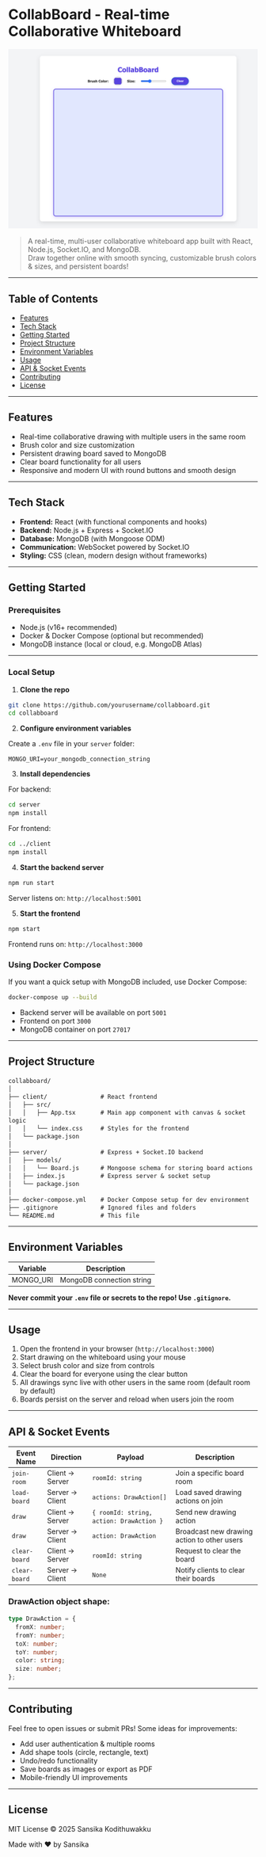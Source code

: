 # CollabBoard - Real-time Collaborative Whiteboard

![CollabBoard](./client/public/image.png)

> A real-time, multi-user collaborative whiteboard app built with React, Node.js, Socket.IO, and MongoDB.  
> Draw together online with smooth syncing, customizable brush colors & sizes, and persistent boards!

---

## Table of Contents

- [Features](#features)
- [Tech Stack](#tech-stack)
- [Getting Started](#getting-started)
- [Project Structure](#project-structure)
- [Environment Variables](#environment-variables)
- [Usage](#usage)
- [API & Socket Events](#api--socket-events)
- [Contributing](#contributing)
- [License](#license)

---

## Features

- Real-time collaborative drawing with multiple users in the same room
- Brush color and size customization
- Persistent drawing board saved to MongoDB
- Clear board functionality for all users
- Responsive and modern UI with round buttons and smooth design

---

## Tech Stack

- **Frontend:** React (with functional components and hooks)
- **Backend:** Node.js + Express + Socket.IO
- **Database:** MongoDB (with Mongoose ODM)
- **Communication:** WebSocket powered by Socket.IO
- **Styling:** CSS (clean, modern design without frameworks)

---

## Getting Started

### Prerequisites

- Node.js (v16+ recommended)
- Docker & Docker Compose (optional but recommended)
- MongoDB instance (local or cloud, e.g. MongoDB Atlas)

---

### Local Setup

1. **Clone the repo**

```bash
git clone https://github.com/yourusername/collabboard.git
cd collabboard
```

2. **Configure environment variables**

Create a `.env` file in your `server` folder:

```
MONGO_URI=your_mongodb_connection_string
```

3. **Install dependencies**

For backend:

```bash
cd server
npm install
```

For frontend:

```bash
cd ../client
npm install
```

4. **Start the backend server**

```bash
npm run start
```

Server listens on: `http://localhost:5001`

5. **Start the frontend**

```bash
npm start
```

Frontend runs on: `http://localhost:3000`

### Using Docker Compose

If you want a quick setup with MongoDB included, use Docker Compose:

```bash
docker-compose up --build
```

- Backend server will be available on port `5001`
- Frontend on port `3000`
- MongoDB container on port `27017`

---

## Project Structure

```
collabboard/
│
├── client/               # React frontend
│   ├── src/
│   │   ├── App.tsx       # Main app component with canvas & socket logic
│   │   └── index.css     # Styles for the frontend
│   └── package.json
│
├── server/               # Express + Socket.IO backend
│   ├── models/
│   │   └── Board.js      # Mongoose schema for storing board actions
│   ├── index.js          # Express server & socket setup
│   └── package.json
│
├── docker-compose.yml    # Docker Compose setup for dev environment
├── .gitignore            # Ignored files and folders
└── README.md             # This file
```

---

## Environment Variables

| Variable  | Description               |
| --------- | ------------------------- |
| MONGO_URI | MongoDB connection string |

**Never commit your `.env` file or secrets to the repo! Use `.gitignore`.**

---

## Usage

1. Open the frontend in your browser (`http://localhost:3000`)
2. Start drawing on the whiteboard using your mouse
3. Select brush color and size from controls
4. Clear the board for everyone using the clear button
5. All drawings sync live with other users in the same room (default room by default)
6. Boards persist on the server and reload when users join the room

---

## API & Socket Events

| Event Name    | Direction       | Payload                                  | Description                                 |
| ------------- | --------------- | ---------------------------------------- | ------------------------------------------- |
| `join-room`   | Client → Server | `roomId: string`                         | Join a specific board room                  |
| `load-board`  | Server → Client | `actions: DrawAction[]`                  | Load saved drawing actions on join          |
| `draw`        | Client → Server | `{ roomId: string, action: DrawAction }` | Send new drawing action                     |
| `draw`        | Server → Client | `action: DrawAction`                     | Broadcast new drawing action to other users |
| `clear-board` | Client → Server | `roomId: string`                         | Request to clear the board                  |
| `clear-board` | Server → Client | `None`                                   | Notify clients to clear their boards        |

### DrawAction object shape:

```ts
type DrawAction = {
  fromX: number;
  fromY: number;
  toX: number;
  toY: number;
  color: string;
  size: number;
};
```

---

## Contributing

Feel free to open issues or submit PRs! Some ideas for improvements:

- Add user authentication & multiple rooms
- Add shape tools (circle, rectangle, text)
- Undo/redo functionality
- Save boards as images or export as PDF
- Mobile-friendly UI improvements

---

## License

MIT License © 2025 Sansika Kodithuwakku

Made with ❤️ by Sansika
